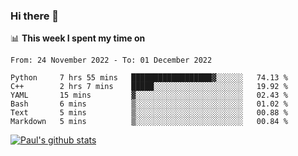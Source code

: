 ### Hi there 👋

📊 **This week I spent my time on**
<!--START_SECTION:waka-->

```text
From: 24 November 2022 - To: 01 December 2022

Python     7 hrs 55 mins   ██████████████████▓░░░░░░   74.13 %
C++        2 hrs 7 mins    █████░░░░░░░░░░░░░░░░░░░░   19.92 %
YAML       15 mins         ▓░░░░░░░░░░░░░░░░░░░░░░░░   02.43 %
Bash       6 mins          ▒░░░░░░░░░░░░░░░░░░░░░░░░   01.02 %
Text       5 mins          ▒░░░░░░░░░░░░░░░░░░░░░░░░   00.88 %
Markdown   5 mins          ▒░░░░░░░░░░░░░░░░░░░░░░░░   00.84 %
```

<!--END_SECTION:waka-->


[![Paul's github stats](https://github-readme-stats.vercel.app/api?username=mickeyouyou&theme=dracula&show_icons=true)](https://github.com/anuraghazra/github-readme-stats)
